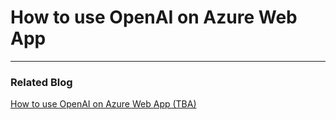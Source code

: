# How to use OpenAI on Azure Web App

---

### Related Blog

[How to use OpenAI on Azure Web App (TBA)](https://techcommunity.microsoft.com/blog/appsonazureblog/#)
